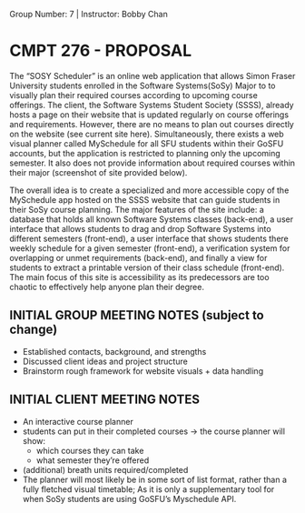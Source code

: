 Group Number: 7 | Instructor: Bobby Chan 
 
# CMPT 276 - PROPOSAL
  
  The “SOSY Scheduler” is an online web application that allows Simon Fraser University students enrolled in the Software Systems(SoSy) Major to to visually plan their required courses according to upcoming course offerings. The client, the Software Systems Student Society (SSSS), already hosts a page on their website that is updated regularly on course offerings and requirements. However, there are no means to plan out courses directly on the website (see current site here). Simultaneously, there exists a web visual planner called MySchedule for all SFU students within their GoSFU accounts, but the application is restricted to planning only the upcoming semester. It also does not provide information about required courses within their major (screenshot of site provided below). 
 
  The overall idea is to create a specialized and more accessible copy of the MySchedule app hosted on the SSSS website that can guide students in their SoSy course planning. The major features of the site include: a database that holds all known Software Systems classes (back-end), a user interface that allows students to drag and drop Software Systems into different semesters (front-end), a user interface that shows students there weekly schedule for a given semester (front-end), a verification system for overlapping or unmet requirements (back-end), and finally a view for students to extract a printable version of their class schedule (front-end). The main focus of this site is accessibility as its predecessors are too chaotic to effectively help anyone plan their degree.  


## INITIAL GROUP MEETING NOTES (subject to change) 
* Established contacts, background, and strengths
* Discussed client ideas and project structure
* Brainstorm rough framework for website visuals + data handling


## INITIAL CLIENT MEETING NOTES
* An interactive course planner
* students can put in their completed courses -> the course planner will show:
  * which courses they can take
  * what semester they’re offered
* (additional) breath units required/completed
* The planner will most likely be in some sort of list format, rather than a fully fletched visual timetable; As it is only a supplementary tool for when SoSy students are using GoSFU’s Myschedule API.
